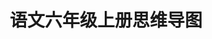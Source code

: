 ---
title: 语文六年级上册思维导图
layout: gallery
photos:
  - caption: 《盼》思维导图
    src: https://cdn.jsdelivr.net/gh/lfhsheng/lfhsheng.github.io@master/images/盼的思维导图.JPG
    desc: 仅供参考（抄袭）
  - caption: 《爸爸的计划》思维导图
    src: https://cdn.jsdelivr.net/gh/lfhsheng/lfhsheng.github.io@master/images/爸爸的计划的思维导图.JPG
    desc: 仅供参考（抄袭）
  - caption: 《小站》思维导图
    src: https://cdn.jsdelivr.net/gh/lfhsheng/lfhsheng.github.io@master/images/小站的思维导图.JPG
    desc: 仅供参考（抄袭）
  - caption: 《浪淘沙（其一）》思维导图
    src: https://cdn.jsdelivr.net/gh/lfhsheng/lfhsheng.github.io@master/images/浪淘沙（其一）的思维导图.JPG
    desc: 仅供参考（抄袭）
  - caption: 《江南春》思维导图
    src: https://cdn.jsdelivr.net/gh/lfhsheng/lfhsheng.github.io@master/images/江南春的思维导图.JPG
    desc: 仅供参考（抄袭）
  - caption: 《书湖阴先生壁》思维导图
    src: https://cdn.jsdelivr.net/gh/lfhsheng/lfhsheng.github.io@master/images/书湖阴先生壁的思维导图.JPG
    desc: 仅供参考（抄袭）
---
